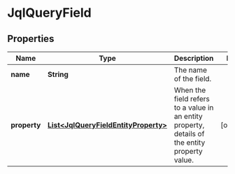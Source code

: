 # JqlQueryField

## Properties
Name | Type | Description | Notes
------------ | ------------- | ------------- | -------------
**name** | **String** | The name of the field. | 
**property** | [**List&lt;JqlQueryFieldEntityProperty&gt;**](JqlQueryFieldEntityProperty.md) | When the field refers to a value in an entity property, details of the entity property value. |  [optional]
